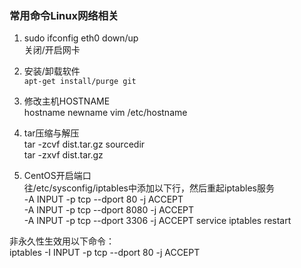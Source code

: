 ### 常用命令Linux网络相关


1. sudo ifconfig eth0 down/up  
关闭/开启网卡

2. 安装/卸载软件  
```apt-get install/purge git```

3. 修改主机HOSTNAME  
hostname newname
vim /etc/hostname

4. tar压缩与解压  
tar -zcvf dist.tar.gz sourcedir  
tar -zxvf dist.tar.gz  

5. CentOS开启端口  
往/etc/sysconfig/iptables中添加以下行，然后重起iptables服务  
-A INPUT -p tcp --dport 80 -j ACCEPT  
-A INPUT -p tcp --dport 8080 -j ACCEPT  
-A INPUT -p tcp --dport 3306 -j ACCEPT 
service iptables restart  

非永久性生效用以下命令：  
iptables -I INPUT -p tcp --dport 80 -j ACCEPT  


